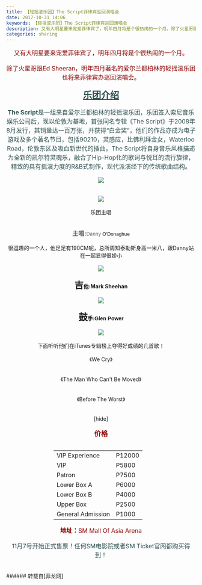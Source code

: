```yaml
---
title: 【轻摇滚乐团】The Script菲律宾巡回演唱会
date: 2017-10-31 14:06
keywords: 【轻摇滚乐团】The Script菲律宾巡回演唱会
description: 又有大明星要来宠爱菲律宾了，明年四月将是个很热闹的一个月。除了火星哥跟Ed Sheeran，明年四月著名的爱尔兰都柏林的轻摇滚乐团也将来菲律宾办巡回演唱会。乐团介绍The Script是一组来自爱尔兰都柏林的轻摇滚乐团，乐团签入索尼音乐娱乐公司后，现以伦敦为基地，首张同名专辑《The Script》于2008年8月发行，其销量达一百万张，并获得“白金奖”，他们的作品亦成为电子游戏及多个著名节目，包括90210，灵感应，比佛利拜金女，Waterloo Road，伦敦东区及吸血新世代的插曲。The Script将自身音乐风格描述为全新的凯尔特灵魂乐，融合了Hip-Hop化的歌词与悦耳的流行旋律，精致的具有摇滚力度的R&B式制作，现代派演绎下的传统歌曲结构。乐团主唱主唱:Danny O'Donaghue很逗趣的一个人，他足足有190CM呢，总所周知泰勒斯身高一米八，跟Danny站在一起显得很娇小吉他:Mark Sheehan鼓手:Glen Power下面听听他们在iTunes专辑榜上夺得好成绩的几首歌！《We Cry》$('flv_o12').innerHTML=(mobileplayer() ? "<iframe height='375' width='500' src='http://www.youtube.com/embed/UzY8LA4rxxM' frameborder=0 allowfullscreen></iframe>" : AC_FL_RunContent('width', '500', 'height', '375', 'allowNetworking', 'internal', 'allowScriptAccess', 'never', 'src', 'http://www.youtube.com/v/UzY8LA4rxxM&hl=zh_CN&fs=1', 'quality', 'high', 'bgcolor', '#ffffff', 'wmode', 'transparent', 'allowfullscreen', 'true'));《The Man Who Can't Be Moved》$('flv_pgm').innerHTML=(mobileplayer() ? "<iframe height='375' width='500' src='http://www.youtube.com/embed/gS9o1FAszdk' frameborder=0 allowfullscreen></iframe>" : AC_FL_RunContent('width', '500', 'height', '375', 'allowNetworking', 'internal', 'allowScriptAccess', 'never', 'src', 'http://www.youtube.com/v/gS9o1FAszdk&hl=zh_CN&fs=1', 'quality', 'high', 'bgcolor', '#ffffff', 'wmode', 'transparent', 'allowfullscreen', 'true'));《Before The Worst》$('flv_Ci7').innerHTML=(mobileplayer() ? "<iframe height='375' width='500' src='http://www.youtube.com/embed/6s0s_ZlwaOs' frameborder=0 allowfullscreen></iframe>" : AC_FL_RunContent('width', '500', 'height', '375', 'allowNetworking', 'internal', 'allowScriptAccess', 'never', 'src', 'http://www.youtube.com/v/6s0s_ZlwaOs&hl=zh_CN&fs=1', 'quality', 'high', 'bgcolor', '#ffffff', 'wmode', 'transparent', 'allowfullscreen', 'true'));[hide]价格 VIP ExperienceP12000  VIP P5800 Patron P7500 Lower Box A P6000 Lower Box B P4000 Upper BoxP2500  General Admission P1000地址：SM Mall Of Asia Arena11月7号开始正式售票！任何SM电影院或者SM Ticket官网都购买得到！
categories: sharing
---
```

<td class="t_f" id="postmessage_955899">

<div align="center"><font size="3"><font color="#8b0000">又有大明星要来宠爱菲律宾了，明年四月将是个很热闹的一个月。</font></font></div><br/>
<div align="center"><font size="3"><font color="#8b0000">除了火星哥跟Ed Sheeran，明年四月著名的爱尔兰都柏林的轻摇滚乐团也将来菲律宾办巡回演唱会。</font></font></div><br/>
<div align="center"><font size="3"><img alt="" border="0" class="zoom" data-cf-modified-25097a9106240567723b0dac-="" file="static/image/hrline/line7.png" id="aimg_QnIZS" lazyloadthumb="1" onclick="" onmouseover="" src="http://www.flw.ph/static/image/hrline/line7.png"/></font><br/>
<font size="5"><font color="#2f4f4f"><strong><u>乐团介绍</u></strong></font></font></div><br/>
<div align="center"><font size="3"><font color="#2f4f4f"><strong>The Script</strong>是一组来自爱尔兰都柏林的轻摇滚乐团，乐团签入索尼音乐娱乐公司后，现以伦敦为基地，首张同名专辑《The Script》于2008年8月发行，其销量达一百万张，并获得“白金奖”，他们的作品亦成为电子游戏及多个著名节目，包括90210，灵感应，比佛利拜金女，Waterloo Road，伦敦东区及吸血新世代的插曲。The Script将自身音乐风格描述为全新的凯尔特灵魂乐，融合了Hip-Hop化的歌词与悦耳的流行旋律，精致的具有摇滚力度的R&amp;B式制作，现代派演绎下的传统歌曲结构。</font></font></div><br/>
<div align="center">

<img aid="663272" data-cf-modified-25097a9106240567723b0dac-="" file="data/attachment/forum/201710/31/122334tjsjbq4qogqrz0h1.jpg.thumb.jpg" id="aimg_663272" inpost="1" onclick="" onmouseover="" src="http://www.flw.ph/data/attachment/forum/201710/31/122334tjsjbq4qogqrz0h1.jpg" style="cursor:pointer" zoomfile="data/attachment/forum/201710/31/122334tjsjbq4qogqrz0h1.jpg"/>


</div><br/>
<div align="center"><img alt="" border="0" class="zoom" data-cf-modified-25097a9106240567723b0dac-="" file="static/image/hrline/line7.png" id="aimg_qDdyA" lazyloadthumb="1" onclick="" onmouseover="" src="http://www.flw.ph/static/image/hrline/line7.png"/><br/>
</div><br/>
<div align="center">

<img aid="663287" data-cf-modified-25097a9106240567723b0dac-="" file="data/attachment/forum/201710/31/135156i3g461b147l3511q.jpg.thumb.jpg" id="aimg_663287" inpost="1" onclick="" onmouseover="" src="http://www.flw.ph/data/attachment/forum/201710/31/135156i3g461b147l3511q.jpg" style="cursor:pointer" zoomfile="data/attachment/forum/201710/31/135156i3g461b147l3511q.jpg"/>


</div><br/>
<div align="center">乐团主唱</div><br/>
<div align="center"><img alt="" border="0" class="zoom" data-cf-modified-25097a9106240567723b0dac-="" file="http://media.giphy.com/media/N6VMiZXpXN12U/giphy.gif" id="aimg_Agusu" lazyloadthumb="1" onclick="" onmouseover="" src="http://media.giphy.com/media/N6VMiZXpXN12U/giphy.gif"/></div><br/>
<div align="center"><font color="#666666"><font face="Helvetica, Arial, &amp;quot;"><font style="font-size:12pt"><strong>主唱:</strong></font></font></font><font color="#666666"><font face="Helvetica, Arial, &amp;quot;"><font style="font-size:13px">Danny </font></font></font><font style="color:rgb(17, 17, 17)"><font face="arial, helvetica, clean, sans-serif"><font style="font-size:13px">O'Donaghue</font></font></font></div><br/>
<div align="center">很逗趣的一个人，他足足有190CM呢，总所周知泰勒斯身高一米八，跟Danny站在一起显得很娇小</div><br/>
<div align="center">

<img aid="663270" data-cf-modified-25097a9106240567723b0dac-="" file="data/attachment/forum/201710/31/122331oflo80jtf1z0vgey.jpg.thumb.jpg" id="aimg_663270" inpost="1" onclick="" onmouseover="" src="http://www.flw.ph/data/attachment/forum/201710/31/122331oflo80jtf1z0vgey.jpg" style="cursor:pointer" zoomfile="data/attachment/forum/201710/31/122331oflo80jtf1z0vgey.jpg"/>


</div><br/>
<div align="center"><strong><font style="font-size:18pt">吉</font>他:Mark Sheehan</strong></div><br/>
<div align="center">

<img aid="663271" data-cf-modified-25097a9106240567723b0dac-="" file="data/attachment/forum/201710/31/122332r7mqmw7i7k77u0aa.jpg.thumb.jpg" id="aimg_663271" inpost="1" onclick="" onmouseover="" src="http://www.flw.ph/data/attachment/forum/201710/31/122332r7mqmw7i7k77u0aa.jpg" style="cursor:pointer" zoomfile="data/attachment/forum/201710/31/122332r7mqmw7i7k77u0aa.jpg"/>


</div><br/>
<div align="center"><strong><font style="font-size:18pt">鼓</font>手:<font face="sans-serif">Glen Power</font></strong></div><br/>
<div align="center">

<img aid="663288" data-cf-modified-25097a9106240567723b0dac-="" file="data/attachment/forum/201710/31/135501tklmsrr7ql7zam0k.jpg.thumb.jpg" id="aimg_663288" inpost="1" onclick="" onmouseover="" src="http://www.flw.ph/data/attachment/forum/201710/31/135501tklmsrr7ql7zam0k.jpg" style="cursor:pointer" zoomfile="data/attachment/forum/201710/31/135501tklmsrr7ql7zam0k.jpg"/>


</div><br/>
<div align="center">下面听听他们在iTunes专辑榜上夺得好成绩的几首歌！</div><br/>
<div align="center">《We Cry》</div><br/>
<div align="center"><span id="flv_o12"></span><script reload="1" type="25097a9106240567723b0dac-text/javascript">$('flv_o12').innerHTML=(mobileplayer() ? "<iframe height='375' width='500' src='http://www.youtube.com/embed/UzY8LA4rxxM' frameborder=0 allowfullscreen></iframe>" : AC_FL_RunContent('width', '500', 'height', '375', 'allowNetworking', 'internal', 'allowScriptAccess', 'never', 'src', 'http://www.youtube.com/v/UzY8LA4rxxM&hl=zh_CN&fs=1', 'quality', 'high', 'bgcolor', '#ffffff', 'wmode', 'transparent', 'allowfullscreen', 'true'));</script></div><br/>
<div align="center">《The Man Who Can't Be Moved》</div><br/>
<div align="center"><span id="flv_pgm"></span><script reload="1" type="25097a9106240567723b0dac-text/javascript">$('flv_pgm').innerHTML=(mobileplayer() ? "<iframe height='375' width='500' src='http://www.youtube.com/embed/gS9o1FAszdk' frameborder=0 allowfullscreen></iframe>" : AC_FL_RunContent('width', '500', 'height', '375', 'allowNetworking', 'internal', 'allowScriptAccess', 'never', 'src', 'http://www.youtube.com/v/gS9o1FAszdk&hl=zh_CN&fs=1', 'quality', 'high', 'bgcolor', '#ffffff', 'wmode', 'transparent', 'allowfullscreen', 'true'));</script></div><br/>
<div align="center">《Before The Worst》</div><br/>
<div align="center"><span id="flv_Ci7"></span><script reload="1" type="25097a9106240567723b0dac-text/javascript">$('flv_Ci7').innerHTML=(mobileplayer() ? "<iframe height='375' width='500' src='http://www.youtube.com/embed/6s0s_ZlwaOs' frameborder=0 allowfullscreen></iframe>" : AC_FL_RunContent('width', '500', 'height', '375', 'allowNetworking', 'internal', 'allowScriptAccess', 'never', 'src', 'http://www.youtube.com/v/6s0s_ZlwaOs&hl=zh_CN&fs=1', 'quality', 'high', 'bgcolor', '#ffffff', 'wmode', 'transparent', 'allowfullscreen', 'true'));</script></div><br/>
<div align="center">[hide]</div><br/>
<div align="center"><font size="4"><font color="#8b0000"><strong>价格</strong></font></font></div><br/>
<div align="center"><table cellspacing="0" class="t_table" style="width:50%"><tr><td> VIP Experience</td><td>P12000 </td></tr><tr><td> VIP</td><td> P5800</td></tr><tr><td> Patron</td><td> P7500</td></tr><tr><td> Lower Box A</td><td> P6000</td></tr><tr><td> Lower Box B</td><td> P4000</td></tr><tr><td> Upper Box</td><td>P2500 </td></tr><tr><td> General Admission</td><td> P1000</td></tr></table><font size="3"><font color="#8b0000"><strong>地址：</strong>SM Mall Of Asia Arena</font></font></div><br/>
<div align="center"><font size="3"><font color="#2f4f4f">11月7号开始正式售票！任何SM电影院或者SM Ticket官网都购买得到！</font></font></div><br/>
<br/>
</td>
###### 转载自[菲龙网]